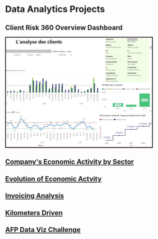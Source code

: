 # Data Analytics Projects

## Client Risk 360 Overview Dashboard

<a href="Projects/Client risk 360 overview/description.md">
  <img src="Projects/Client risk 360 overview/Client risk 360 overview - Thumb.PNG" alt="Client Risk 360 Overview Dashboard" title="Client Risk 360 Overview Dashboard" 
  style="border: 2px solid #000;" />
</a>

## [Company's Economic Activity by Sector](<Projects/Economic activity by sector/description.md>)

## [Evolution of Economic Actvity](<Projects/Evolution of economic activity/description.md>)

## [Invoicing Analysis](<Projects/Invoicing analysis/description.md>)

## [Kilometers Driven](Projects/Kilometers/description.md)

## [AFP Data Viz Challenge](<Projects/AFP Data Viz Challenge/description.md>)
